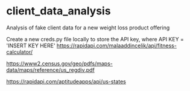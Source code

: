 # client_data_analysis
Analysis of fake client data for a new weight loss product offering


Create a new creds.py file locally to store the API key, where API KEY = 'INSERT KEY HERE'
https://rapidapi.com/malaaddincelik/api/fitness-calculator/

https://www2.census.gov/geo/pdfs/maps-data/maps/reference/us_regdiv.pdf


https://rapidapi.com/aptitudeapps/api/us-states
